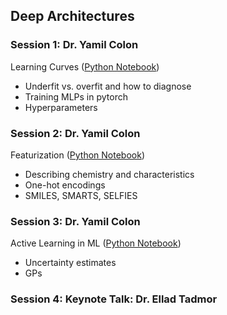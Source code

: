 ## Deep Architectures

### Session 1: Dr. Yamil Colon

Learning Curves ([Python Notebook](Learning_Curves.ipynb))

- Underfit vs. overfit and how to diagnose
- Training MLPs in pytorch
- Hyperparameters

### Session 2: Dr. Yamil Colon

Featurization ([Python Notebook](Featurization.ipynb))

- Describing chemistry and characteristics
- One-hot encodings
- SMILES, SMARTS, SELFIES


### Session 3: Dr. Yamil Colon

Active Learning in ML ([Python Notebook](AL_with_GPs.ipynb))
- Uncertainty estimates
- GPs

### Session 4: Keynote Talk: Dr. Ellad Tadmor

